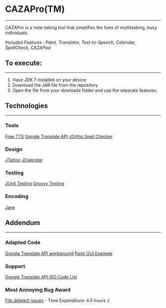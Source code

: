 # **CAZAPro(TM)**
-----------------------
CAZAPro is a note-taking tool that simplifies the lives of multitasking, busy individuals. 

*Included Features : Paint, Translator, Text-to-Speech, Calendar, SpellCheck, CAZAPad*

## **To execute:**
--------------------------------
1) Have JDK 7 installed on your device
2) Download the JAR file from the repository
3) Open the file from your dowloads folder and use the separate features.




## **Technologies**
--------------------------------
### Tools

[Free TTS](https://freetts.sourceforge.io/)
[Google Translate API](https://cloud.google.com/translate/)
[JOrtho Spell Checker](http://jortho.sourceforge.net/)

### Design

[JTattoo](http://www.jtattoo.net/)
[JCalendar](https://toedter.com/jcalendar/)

### Testing

[JUnit Testing](http://junit.org/)
[Groovy Testing](http://groovy-lang.org/testing.html) 

### Encoding

[Jave](http://www.sauronsoftware.it/projects/jave/)

## **Addendum**
--------------------------------
### Adapted Code
[Google Translate API workaround](http://archana-testing.blogspot.com/2016/02/calling-google-translation-api-in-java.html)
[Paint GUI Example](http://forum.codecall.net/topic/58137-java-mini-paint-program/)

### Support
[Google Translate API ISO Code List](http://archana-testing.blogspot.com/2016/02/calling-google-translation-api-in-java.html)

### Most Annoying Bug Award

[File.delete() issues](https://stackoverflow.com/questions/991489/file-delete-returns-false-even-though-file-exists-file-canread-file-canw/21522963#21522963) - Time Expenditure: 4.5 hours  :(
